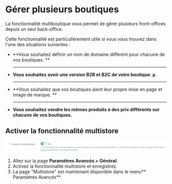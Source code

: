# Gérer plusieurs boutiques

La fonctionnalité multiboutique vous permet de gérer plusieurs front-offices depuis un seul back-office.

Cette fonctionnalité est particulièrement utile si vous vous trouvez dans l'une des situations suivantes :&#x20;

*   **Vous souhaitez définir un nom de domaine différent pour chacune de vos boutiques. **

    ** **
*   **Vous souhaitez avoir une version B2B et B2C de votre boutique. µ**

    ** **
*   **Vous souhaitez que vos boutiques aient leur propre mise en page et image de marque. **

    ** **
* **Vous souhaitez vendre les mêmes produits à des prix différents sur chacune de vos boutiques.**&#x20;

## Activer la fonctionnalité multistore&#x20;

![](<../../.gitbook/assets/image (51).png>)

1. Allez sur la page **Paramètres Avancés > Général**.
2. Activez la fonctionnalité multistore et enregistrez.
3. La page "Multistore" est maintenant disponible dans le menu** Paramètres Avancés**.
